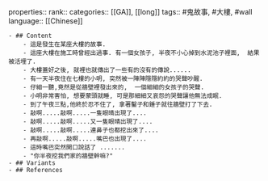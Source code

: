 properties::
rank::
categories:: [[GA]], [[long]] 
tags:: #鬼故事, #大樓, #wall
language:: [[Chinese]]

	- ## Content
		- 這是發生在某座大樓的故事.
		- 這座大樓在施工時曾經出過事. 有一個女孩子, 半夜不小心掉到水泥池子裡面,  結果被活埋了.
		- 大樓蓋好之後, 就裡也就傳出了一些有的沒有的傳說......
		- 有一天半夜住在七樓的小明, 突然被一陣陣隱隱約約的哭聲吵醒.
		- 仔細一聽,竟然是從牆壁裡發出來的,  一個細細的女孩子的哭聲.
		- 小明非常害怕, 想要蒙頭就睡, 可是那細細又哀怨的哭聲讓他無法成眠.
		- 到了午夜三點,他終於忍不住了, 拿著鑿子和錘子就往牆壁打了下去.
		- 敲啊.....敲啊.....一隻眼晴出現了....
		- 敲啊.....敲啊.....又一隻眼晴出現了....
		- 敲啊.....敲啊.....連鼻子也都挖出來了....
		- 再敲啊.....敲啊.....嘴巴也出現了....
		- 這時嘴巴突然開口說話了 .......
		- "你半夜挖我們家的牆壁幹嘛?"
	- ## Variants
	- ## References